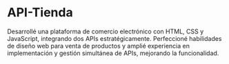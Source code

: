 # API-Tienda
 Desarrollé una plataforma de comercio electrónico con HTML, CSS y JavaScript, integrando dos APIs estratégicamente. Perfeccioné habilidades de diseño web para venta de productos y amplié experiencia en implementación y gestión simultánea de APIs, mejorando la funcionalidad.
